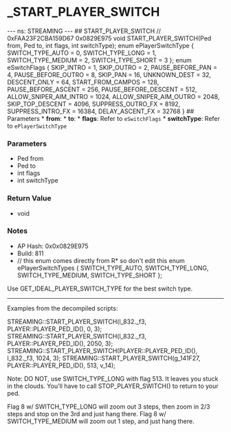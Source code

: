 # _START_PLAYER_SWITCH

--- ns: STREAMING --- ## START_PLAYER_SWITCH  // 0xFAA23F2CBA159D67 0x0829E975 void START_PLAYER_SWITCH(Ped from, Ped to, int flags, int switchType);  enum ePlayerSwitchType { SWITCH_TYPE_AUTO = 0, SWITCH_TYPE_LONG = 1, SWITCH_TYPE_MEDIUM = 2, SWITCH_TYPE_SHORT = 3 };   enum eSwitchFlags { SKIP_INTRO = 1, SKIP_OUTRO = 2, PAUSE_BEFORE_PAN = 4, PAUSE_BEFORE_OUTRO = 8, SKIP_PAN = 16, UNKNOWN_DEST = 32, DESCENT_ONLY = 64, START_FROM_CAMPOS = 128, PAUSE_BEFORE_ASCENT = 256, PAUSE_BEFORE_DESCENT = 512, ALLOW_SNIPER_AIM_INTRO = 1024, ALLOW_SNIPER_AIM_OUTRO = 2048, SKIP_TOP_DESCENT = 4096, SUPPRESS_OUTRO_FX = 8192, SUPPRESS_INTRO_FX = 16384, DELAY_ASCENT_FX = 32768 }  ## Parameters * **from**: * **to**: * **flags**: Refer to `eSwitchFlags` * **switchType**: Refer to `ePlayerSwitchType`

### Parameters
* Ped from
* Ped to
* int flags
* int switchType

### Return Value
* void

### Notes
* AP Hash: 0x0x0829E975
* Build: 811
* // this enum comes directly from R* so don't edit this
enum ePlayerSwitchTypes
{
  SWITCH_TYPE_AUTO,
 SWITCH_TYPE_LONG,
 SWITCH_TYPE_MEDIUM,
   SWITCH_TYPE_SHORT
};

Use GET_IDEAL_PLAYER_SWITCH_TYPE for the best switch type.

----------------------------------------------------

Examples from the decompiled scripts:

STREAMING::START_PLAYER_SWITCH(l_832._f3, PLAYER::PLAYER_PED_ID(), 0, 3);
STREAMING::START_PLAYER_SWITCH(l_832._f3, PLAYER::PLAYER_PED_ID(), 2050, 3);
STREAMING::START_PLAYER_SWITCH(PLAYER::PLAYER_PED_ID(), l_832._f3, 1024, 3);
STREAMING::START_PLAYER_SWITCH(g_141F27, PLAYER::PLAYER_PED_ID(), 513, v_14);

Note: DO NOT, use SWITCH_TYPE_LONG with flag 513. It leaves you stuck in the clouds. You'll have to call STOP_PLAYER_SWITCH() to return to your ped.

Flag 8 w/ SWITCH_TYPE_LONG will zoom out 3 steps, then zoom in 2/3 steps and stop on the 3rd and just hang there.
Flag 8 w/ SWITCH_TYPE_MEDIUM will zoom out 1 step, and just hang there.

